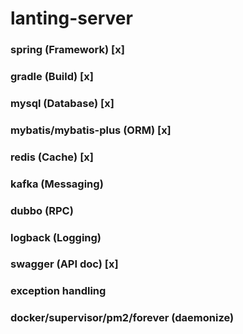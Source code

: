 # lanting-server

### spring (Framework) [x]

### gradle (Build) [x]

### mysql (Database) [x]

### mybatis/mybatis-plus (ORM) [x]

### redis (Cache) [x]

### kafka (Messaging)

### dubbo (RPC)

### logback (Logging)

### swagger (API doc) [x]

### exception handling

### docker/supervisor/pm2/forever (daemonize)
